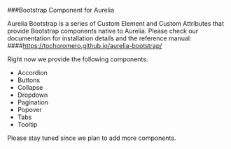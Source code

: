 ###Bootstrap Component for Aurelia

Aurelia Bootstrap is a series of Custom Element and Custom Attributes that provide Bootstrap components native to Aurelia.
Please check our documentation for installation details and the reference manual:
####https://tochoromero.github.io/aurelia-bootstrap/

Right now we provide the following components:
* Accordion
* Buttons
* Collapse
* Dropdown
* Pagination
* Popover
* Tabs
* Tooltip

Please stay tuned since we plan to add more components.

